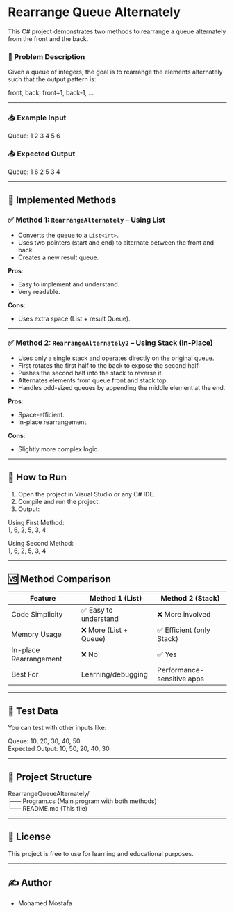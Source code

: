 # Rearrange Queue Alternately

This C# project demonstrates two methods to rearrange a queue alternately from the front and the back.

### 🧠 Problem Description

Given a queue of integers, the goal is to rearrange the elements alternately such that the output pattern is:

front, back, front+1, back-1, ...

---

### 📥 Example Input

Queue: 1 2 3 4 5 6

### 📤 Expected Output

Queue: 1 6 2 5 3 4

---

## 📌 Implemented Methods

### ✅ Method 1: `RearrangeAlternately` – Using List

- Converts the queue to a `List<int>`.
- Uses two pointers (start and end) to alternate between the front and back.
- Creates a new result queue.

**Pros**:
- Easy to implement and understand.
- Very readable.

**Cons**:
- Uses extra space (List + result Queue).

---

### ✅ Method 2: `RearrangeAlternately2` – Using Stack (In-Place)

- Uses only a single stack and operates directly on the original queue.
- First rotates the first half to the back to expose the second half.
- Pushes the second half into the stack to reverse it.
- Alternates elements from queue front and stack top.
- Handles odd-sized queues by appending the middle element at the end.

**Pros**:
- Space-efficient.
- In-place rearrangement.

**Cons**:
- Slightly more complex logic.

---

## 🚀 How to Run

1. Open the project in Visual Studio or any C# IDE.
2. Compile and run the project.
3. Output:

Using First Method:  
1, 6, 2, 5, 3, 4

Using Second Method:  
1, 6, 2, 5, 3, 4

---

## 🆚 Method Comparison

| Feature                  | Method 1 (List)     | Method 2 (Stack)        |
|--------------------------|---------------------|--------------------------|
| Code Simplicity          | ✅ Easy to understand | ❌ More involved         |
| Memory Usage             | ❌ More (List + Queue) | ✅ Efficient (only Stack) |
| In-place Rearrangement   | ❌ No                | ✅ Yes                    |
| Best For                 | Learning/debugging  | Performance-sensitive apps |

---

## 🧪 Test Data

You can test with other inputs like:

Queue: 10, 20, 30, 40, 50  
Expected Output: 10, 50, 20, 40, 30

---

## 📂 Project Structure

RearrangeQueueAlternately/  
├── Program.cs (Main program with both methods)  
└── README.md (This file)

---

## 📃 License

This project is free to use for learning and educational purposes.

---

## ✍️ Author

- Mohamed Mostafa
